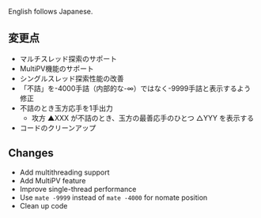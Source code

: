 <!-- markdownlint-disable -->

English follows Japanese.

## 変更点

- マルチスレッド探索のサポート
- MultiPV機能のサポート
- シングルスレッド探索性能の改善
- 「不詰」を-4000手詰（内部的な-∞）ではなく-9999手詰と表示するよう修正
- 不詰のとき玉方応手を1手出力
    - 攻方 ▲XXX が不詰のとき、玉方の最善応手のひとつ △YYY を表示する
- コードのクリーンアップ

## Changes

- Add multithreading support
- Add MultiPV feature
- Improve single-thread performance
- Use `mate -9999` instead of `mate -4000` for nomate position
- Clean up code
